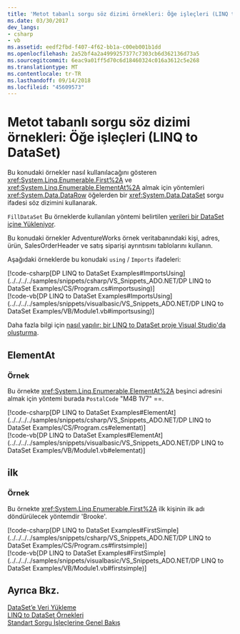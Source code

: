 ```yaml
---
title: 'Metot tabanlı sorgu söz dizimi örnekleri: Öğe işleçleri (LINQ to DataSet)'
ms.date: 03/30/2017
dev_langs:
- csharp
- vb
ms.assetid: eedf2fbd-f407-4f62-bb1a-c00eb001b1dd
ms.openlocfilehash: 2a52bf4a2a4999257377c7303cb6d362136d73a5
ms.sourcegitcommit: 6eac9a01ff5d70c6d18460324c016a3612c5e268
ms.translationtype: MT
ms.contentlocale: tr-TR
ms.lasthandoff: 09/14/2018
ms.locfileid: "45609573"
---
```

# <a name="method-based-query-syntax-examples-element-operators-linq-to-dataset"></a>Metot tabanlı sorgu söz dizimi örnekleri: Öğe işleçleri (LINQ to DataSet)
Bu konudaki örnekler nasıl kullanılacağını gösteren <xref:System.Linq.Enumerable.First%2A> ve <xref:System.Linq.Enumerable.ElementAt%2A> almak için yöntemleri <xref:System.Data.DataRow> öğelerden bir <xref:System.Data.DataSet> sorgu ifadesi söz dizimini kullanarak.  
  
 `FillDataSet` Bu örneklerde kullanılan yöntemi belirtilen [verileri bir DataSet içine Yükleniyor](../../../../docs/framework/data/adonet/loading-data-into-a-dataset.md).  
  
 Bu konudaki örnekler AdventureWorks örnek veritabanındaki kişi, adres, ürün, SalesOrderHeader ve satış siparişi ayrıntısını tablolarını kullanın.  
  
 Aşağıdaki örneklerde bu konudaki `using` / `Imports` ifadeleri:  
  
[!code-csharp[DP LINQ to DataSet Examples#ImportsUsing](../../../../samples/snippets/csharp/VS_Snippets_ADO.NET/DP LINQ to DataSet Examples/CS/Program.cs#importsusing)]   
[!code-vb[DP LINQ to DataSet Examples#ImportsUsing](../../../../samples/snippets/visualbasic/VS_Snippets_ADO.NET/DP LINQ to DataSet Examples/VB/Module1.vb#importsusing)]     

 Daha fazla bilgi için [nasıl yapılır: bir LINQ to DataSet proje Visual Studio'da oluşturma](../../../../docs/framework/data/adonet/how-to-create-a-linq-to-dataset-project-in-vs.md).  
  
## <a name="elementat"></a>ElementAt  
  
### <a name="example"></a>Örnek  
 Bu örnekte <xref:System.Linq.Enumerable.ElementAt%2A> beşinci adresini almak için yöntemi burada `PostalCode` "M4B 1V7" ==.  
  
[!code-csharp[DP LINQ to DataSet Examples#ElementAt](../../../../samples/snippets/csharp/VS_Snippets_ADO.NET/DP LINQ to DataSet Examples/CS/Program.cs#elementat)]   
[!code-vb[DP LINQ to DataSet Examples#ElementAt](../../../../samples/snippets/visualbasic/VS_Snippets_ADO.NET/DP LINQ to DataSet Examples/VB/Module1.vb#elementat)]     
  
## <a name="first"></a>ilk  
  
### <a name="example"></a>Örnek  
 Bu örnekte <xref:System.Linq.Enumerable.First%2A> ilk kişinin ilk adı döndürülecek yöntemdir 'Brooke'.  
  
[!code-csharp[DP LINQ to DataSet Examples#FirstSimple](../../../../samples/snippets/csharp/VS_Snippets_ADO.NET/DP LINQ to DataSet Examples/CS/Program.cs#firstsimple)]   
[!code-vb[DP LINQ to DataSet Examples#FirstSimple](../../../../samples/snippets/visualbasic/VS_Snippets_ADO.NET/DP LINQ to DataSet Examples/VB/Module1.vb#firstsimple)] 
  
## <a name="see-also"></a>Ayrıca Bkz.  
 [DataSet’e Veri Yükleme](../../../../docs/framework/data/adonet/loading-data-into-a-dataset.md)  
 [LINQ to DataSet Örnekleri](../../../../docs/framework/data/adonet/linq-to-dataset-examples.md)  
 [Standart Sorgu İşleçlerine Genel Bakış](https://msdn.microsoft.com/library/24cda21e-8af8-4632-b519-c404a839b9b2)
